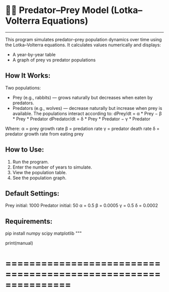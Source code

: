 # 🐇🐺 Predator–Prey Model (Lotka–Volterra Equations)
---------------------------------------------------
This program simulates predator–prey population dynamics over time using the Lotka–Volterra equations.
It calculates values numerically and displays:
- A year-by-year table
- A graph of prey vs predator populations

How It Works:
-------------
Two populations:
  - Prey (e.g., rabbits) — grows naturally but decreases when eaten by predators.
  - Predators (e.g., wolves) — decrease naturally but increase when prey is available.
The populations interact according to:
  dPrey/dt     = α * Prey − β * Prey * Predator
  dPredator/dt = δ * Prey * Predator − γ * Predator

Where:
  α = prey growth rate
  β = predation rate
  γ = predator death rate
  δ = predator growth rate from eating prey

How to Use:
-----------
1. Run the program.
2. Enter the number of years to simulate.
3. View the population table.
4. See the population graph.

Default Settings:
-----------------
  Prey initial: 1000
  Predator initial: 50
  α = 0.5
  β = 0.0005
  γ = 0.5
  δ = 0.0002

Requirements:
-------------
  pip install numpy scipy matplotlib
"""

print(manual)

# ===============================================================
